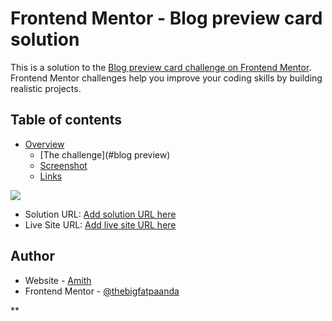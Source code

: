 # Frontend Mentor - Blog preview card solution

This is a solution to the [Blog preview card challenge on Frontend Mentor](https://www.frontendmentor.io/challenges/blog-preview-card-ckPaj01IcS). Frontend Mentor challenges help you improve your coding skills by building realistic projects. 

## Table of contents

- [Overview](#overview)
  - [The challenge](#blog preview)
  - [Screenshot](Screenshot%20(971).png)
  - [Links](#https://github.com/thebigfatpaanda/blog-preview-html-css.git)


![](Screenshot%20(971).png)


- Solution URL: [Add solution URL here](#https://github.com/thebigfatpaanda/blog-preview-html-css.git)
- Live Site URL: [Add live site URL here](https://thebigfatpaanda.github.io/blog-preview-html-css/)


## Author

- Website - [Amith](https://thebigfatpaanda.github.io/blog-preview-html-css/)
- Frontend Mentor - [@thebigfatpaanda](https://www.frontendmentor.io/profile/yourusername)


**

